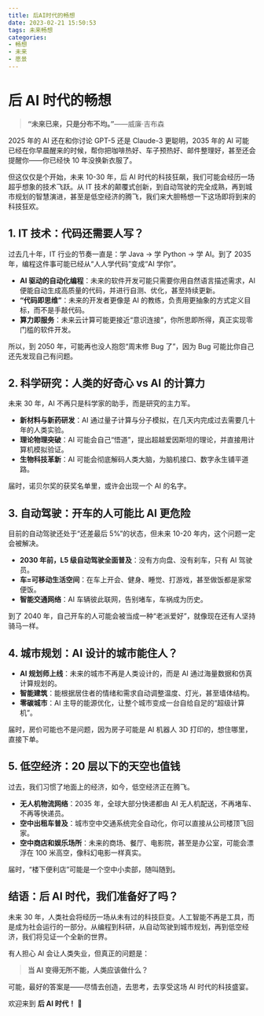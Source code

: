 ```yaml
---
title: 后AI时代的畅想
date: 2023-02-21 15:50:53
tags: 未来畅想
categories: 
- 畅想
- 未来
- 愿景
---
```


# 后 AI 时代的畅想

> **“未来已来，只是分布不均。”**——威廉·吉布森

2025 年的 AI 还在和你讨论 GPT-5 还是 Claude-3 更聪明，2035 年的 AI 可能已经在你早晨醒来的时候，帮你把咖啡热好、车子预热好、邮件整理好，甚至还会提醒你——你已经快 10 年没换新衣服了。

但这仅仅是个开始，未来 10-30 年，后 AI 时代的科技狂飙，我们可能会经历一场超乎想象的技术飞跃。从 IT 技术的颠覆式创新，到自动驾驶的完全成熟，再到城市规划的智慧演进，甚至是低空经济的腾飞，我们来大胆畅想一下这场即将到来的科技狂欢。

## 1. IT 技术：代码还需要人写？

过去几十年，IT 行业的节奏一直是：学 Java -> 学 Python -> 学 AI。到了 2035 年，编程这件事可能已经从“人人学代码”变成“AI 学你”。

- **AI 驱动的自动化编程**：未来的软件开发可能只需要你用自然语言描述需求，AI 便能自动生成高质量的代码，并进行自测、优化，甚至持续更新。
- **“代码即思维”**：未来的开发者更像是 AI 的教练，负责用更抽象的方式定义目标，而不是手敲代码。
- **算力即服务**：未来云计算可能更接近“意识连接”，你所思即所得，真正实现零门槛的软件开发。

所以，到 2050 年，可能再也没人抱怨“周末修 Bug 了”，因为 Bug 可能比你自己还先发现自己有问题。

## 2. 科学研究：人类的好奇心 vs AI 的计算力

未来 30 年，AI 不再只是科学家的助手，而是研究的主力军。

- **新材料与新药研发**：AI 通过量子计算与分子模拟，在几天内完成过去需要几十年的人类实验。
- **理论物理突破**：AI 可能会自己“悟道”，提出超越爱因斯坦的理论，并直接用计算机模拟验证。
- **生物科技革新**：AI 可能会彻底解码人类大脑，为脑机接口、数字永生铺平道路。

届时，诺贝尔奖的获奖名单里，或许会出现一个 AI 的名字。

## 3. 自动驾驶：开车的人可能比 AI 更危险

目前的自动驾驶还处于“还差最后 5%”的状态，但未来 10-20 年内，这个问题一定会被解决。

- **2030 年前，L5 级自动驾驶全面普及**：没有方向盘、没有刹车，只有 AI 驾驶员。
- **车=可移动生活空间**：在车上开会、健身、睡觉、打游戏，甚至做饭都是家常便饭。
- **智能交通网络**：AI 车辆彼此联网，告别堵车，车祸成为历史。

到了 2040 年，自己开车的人可能会被当成一种“老派爱好”，就像现在还有人坚持骑马一样。

## 4. 城市规划：AI 设计的城市能住人？

- **AI 规划师上线**：未来的城市不再是人类设计的，而是 AI 通过海量数据和仿真计算规划的。
- **智能建筑**：能根据居住者的情绪和需求自动调整温度、灯光，甚至墙体结构。
- **零碳城市**：AI 主导的能源优化，让整个城市变成一台自给自足的“超级计算机”。

届时，房价可能也不是问题，因为房子可能是 AI 机器人 3D 打印的，想住哪里，直接下单。

## 5. 低空经济：20 层以下的天空也值钱

过去，我们习惯了地面上的经济，如今，低空经济正在腾飞。

- **无人机物流网络**：2035 年，全球大部分快递都由 AI 无人机配送，不再堵车、不再等快递员。
- **空中出租车普及**：城市空中交通系统完全自动化，你可以直接从公司楼顶飞回家。
- **空中商店和娱乐场所**：未来的商场、餐厅、电影院，甚至是办公室，可能会漂浮在 100 米高空，像科幻电影一样真实。

届时，“楼下便利店”可能是一个空中小卖部，随叫随到。

## 结语：后 AI 时代，我们准备好了吗？

未来 30 年，人类社会将经历一场从未有过的科技巨变。人工智能不再是工具，而是成为社会运行的一部分。从编程到科研，从自动驾驶到城市规划，再到低空经济，我们将见证一个全新的世界。

有人担心 AI 会让人类失业，但真正的问题是：

> **当 AI 变得无所不能，人类应该做什么？**

可能，最好的答案是——尽情去创造，去思考，去享受这场 AI 时代的科技盛宴。

欢迎来到 **后 AI 时代！** 🚀
